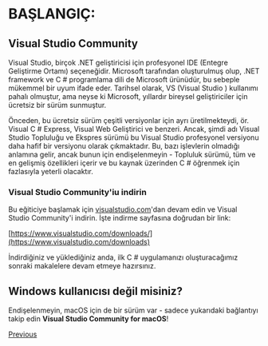 # BAŞLANGIÇ:

## Visual Studio Community

Visual Studio, birçok .NET geliştiricisi için profesyonel IDE (Entegre Geliştirme Ortamı) seçeneğidir. Microsoft tarafından oluşturulmuş olup, .NET framework ve C # programlama dili de Microsoft ürünüdür, bu sebeple mükemmel bir uyum ifade eder. Tarihsel olarak, VS (Visual Studio ) kullanımı pahalı olmuştur, ama neyse ki Microsoft, yıllardır bireysel geliştiriciler için ücretsiz bir sürüm sunmuştur.

Önceden, bu ücretsiz sürüm çeşitli versiyonlar için ayrı üretilmekteydi, ör. Visual C # Express, Visual Web Geliştirici ve benzeri. Ancak, şimdi adı Visual Studio Topluluğu ve Ekspres sürümü bu Visual Studio profesyonel versiyonu daha hafif bir versiyonu olarak çıkmaktadır. Bu, bazı işlevlerin olmadığı anlamına gelir, ancak bunun için endişelenmeyin - Topluluk sürümü, tüm ve en gelişmiş özellikleri içerir ve bu kaynak üzerinden C # öğrenmek için fazlasıyla yeterli olacaktır.

### Visual Studio Community'iu indirin

Bu eğiticiye başlamak için [visualstudio.com](https://www.visualstudio.com)'dan devam edin ve Visual Studio Community'i indirin. İşte indirme sayfasına doğrudan bir link:

[https://www.visualstudio.com/downloads/](https://www.visualstudio.com/downloads)

İndirdiğiniz ve yüklediğiniz anda, ilk C # uygulamanızı oluşturacağımız sonraki makalelere devam etmeye hazırsınız.

## Windows kullanıcısı değil misiniz?

Endişelenmeyin, macOS için de bir sürüm var - sadece yukarıdaki bağlantıyı takip edin **Visual Studio Community for macOS**!

[Previous](../README.md)